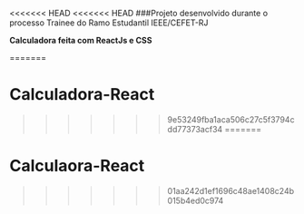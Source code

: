 <<<<<<< HEAD
<<<<<<< HEAD
###Projeto desenvolvido durante o processo Trainee do Ramo Estudantil IEEE/CEFET-RJ

**Calculadora feita com ReactJs e CSS**

=======
# Calculadora-React
>>>>>>> 9e53249fba1aca506c27c5f3794cdd77373acf34
=======
# Calculaora-React
>>>>>>> 01aa242d1ef1696c48ae1408c24b015b4ed0c974
